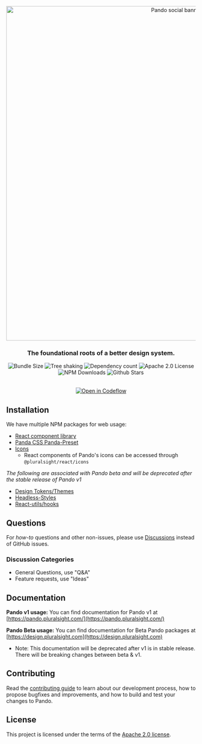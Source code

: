 <p align="center">
  <img width="890" alt="Pando social banner" src="https://user-images.githubusercontent.com/4819738/211405929-1988b6d5-b3b6-461f-bd47-2276ee8e1020.png">
</p>

<h3 align="center">
  The foundational roots of a better design system.
</h3>

<p align="center">
  <img alt="Bundle Size" src="https://badgen.net/bundlephobia/min/@pluralsight/headless-styles"/>
  <img alt="Tree shaking" src="https://badgen.net/bundlephobia/tree-shaking/@pluralsight/headless-styles"/>
  <img alt="Dependency count" src="https://badgen.net/bundlephobia/dependency-count/@pluralsight/headless-styles"/>
  <img alt="Apache 2.0 License" src="https://img.shields.io/github/license/pluralsight/pando"/>
  <img alt="NPM Downloads" src="https://img.shields.io/npm/dm/@pluralsight/headless-styles.svg?style=flat"/>
  <img alt="Github Stars" src="https://badgen.net/github/stars/pluralsight/pando" />
</p>

<p align="center" style="margin-top: 2rem;">
  <a href="https://pr.new/@pluralsight/pando">
  <img
    alt="Open in Codeflow"
    src="https://developer.stackblitz.com/img/open_in_codeflow.svg"
  />
</a>

</p>

## Installation

We have multiple NPM packages for web usage:

- [React component library](https://github.com/pluralsight/pando/tree/main/packages/react)
- [Panda CSS Panda-Preset](https://github.com/pluralsight/pando/tree/main/packages/panda-preset)
- [Icons](https://www.npmjs.com/package/@pluralsight/icons)
  - React components of Pando's icons can be accessed through `@pluralsight/react/icons`

_The following are associated with Pando beta and will be deprecated after the stable release of Pando v1_

- [Design Tokens/Themes](https://www.npmjs.com/package/@pluralsight/design-tokens)
- [Headless-Styles](https://www.npmjs.com/package/@pluralsight/headless-styles)
- [React-utils/hooks](https://www.npmjs.com/package/@pluralsight/react-utils)

## Questions

For _how-to_ questions and other non-issues,
please use [Discussions](https://github.com/pluralsight/pando/discussions) instead of GitHub issues.

### Discussion Categories

- General Questions, use "Q&A"
- Feature requests, use "Ideas"

## Documentation

**Pando v1 usage:** You can find documentation for Pando v1 at [https://pando.pluralsight.com/](https://pando.pluralsight.com/)

**Pando Beta usage:** You can find documentation for Beta Pando packages at [https://design.pluralsight.com](https://design.pluralsight.com)

- Note: This documentation will be deprecated after v1 is in stable release. There will be breaking changes between beta & v1.

## Contributing

Read the [contributing guide](/CONTRIBUTING.md) to learn about our development process, how to propose bugfixes and improvements, and how to build and test your changes to Pando.

## License

This project is licensed under the terms of the
[Apache 2.0 license](/LICENSE).
